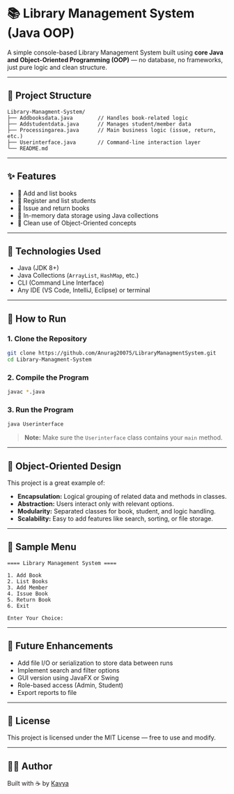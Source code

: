 # 📚 Library Management System (Java OOP)

A simple console-based Library Management System built using **core Java and Object-Oriented Programming (OOP)** — no database, no frameworks, just pure logic and clean structure.

---

## 🧾 Project Structure

```
Library-Managment-System/
├── Addbooksdata.java        // Handles book-related logic
├── Addstudentdata.java      // Manages student/member data
├── Processingarea.java      // Main business logic (issue, return, etc.)
├── Userinterface.java       // Command-line interaction layer
└── README.md
```

---

## ✨ Features

-   📘 Add and list books
-   👥 Register and list students
-   🔄 Issue and return books
-   📂 In-memory data storage using Java collections
-   🧠 Clean use of Object-Oriented concepts

---

## 🔧 Technologies Used

-   Java (JDK 8+)
-   Java Collections (`ArrayList`, `HashMap`, etc.)
-   CLI (Command Line Interface)
-   Any IDE (VS Code, IntelliJ, Eclipse) or terminal

---

## 🚀 How to Run

### 1. Clone the Repository

```bash
git clone https://github.com/Anurag20075/LibraryManagmentSystem.git
cd Library-Managment-System
```

### 2. Compile the Program

```bash
javac *.java
```

### 3. Run the Program

```bash
java Userinterface
```

> **Note:** Make sure the `Userinterface` class contains your `main` method.

---

## 🧠 Object-Oriented Design

This project is a great example of:

-   **Encapsulation:** Logical grouping of related data and methods in classes.
-   **Abstraction:** Users interact only with relevant options.
-   **Modularity:** Separated classes for book, student, and logic handling.
-   **Scalability:** Easy to add features like search, sorting, or file storage.

---

## 📌 Sample Menu

```
==== Library Management System ====

1. Add Book
2. List Books
3. Add Member
4. Issue Book
5. Return Book
6. Exit

Enter Your Choice:
```

---

## 🔮 Future Enhancements

-   Add file I/O or serialization to store data between runs
-   Implement search and filter options
-   GUI version using JavaFX or Swing
-   Role-based access (Admin, Student)
-   Export reports to file

---

## 📄 License

This project is licensed under the MIT License — free to use and modify.

---

## 👨‍💻 Author

Built with ☕ by [Kavya](https://github.com/Kavya75340)
